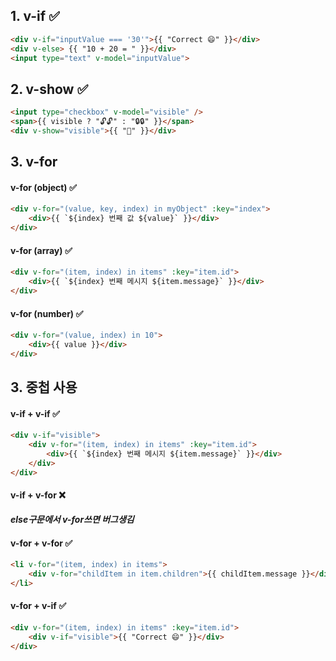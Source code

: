 

## 1. v-if ✅

```html
<div v-if="inputValue === '30'">{{ "Correct 😄" }}</div>
<div v-else> {{ "10 + 20 = " }}</div>
<input type="text" v-model="inputValue">
```

## 2. v-show ✅
```html
<input type="checkbox" v-model="visible" />
<span>{{ visible ? "🔓🔓" : "🔒🔒" }}</span>
<div v-show="visible">{{ "👻" }}</div>
```

## 3. v-for 

#### v-for (object) ✅
```html 
<div v-for="(value, key, index) in myObject" :key="index">
    <div>{{ `${index} 번째 값 ${value}` }}</div>
</div>
```

#### v-for (array) ✅
```html
<div v-for="(item, index) in items" :key="item.id">
    <div>{{ `${index} 번째 메시지 ${item.message}` }}</div>
</div>
```

#### v-for (number) ✅
```html
<div v-for="(value, index) in 10">
    <div>{{ value }}</div>
</div>
```


## 3. 중첩 사용 

#### v-if + v-if ✅
```html
<div v-if="visible">
    <div v-for="(item, index) in items" :key="item.id">
        <div>{{ `${index} 번째 메시지 ${item.message}` }}</div>
    </div>
</div> 
```

#### v-if + v-for ❌
***else구문에서 v-for쓰면 버그생김***

#### v-for + v-for ✅
```html
<li v-for="(item, index) in items">
    <div v-for="childItem in item.children">{{ childItem.message }}</div>
</li>
```

#### v-for + v-if  ✅
```html
<div v-for="(item, index) in items" :key="item.id">
    <div v-if="visible">{{ "Correct 😄" }}</div>   
</div>
```





